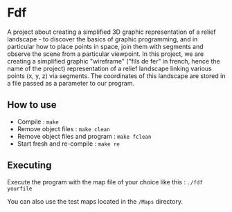 # Fdf

A project about creating a simplified 3D graphic representation of a relief landscape - to discover the basics of graphic programming, and in particular how to place points in space, join them with segments and observe the scene from a particular viewpoint. In this project, we are creating a simplified graphic "wireframe" ("fils de fer" in french, hence the name of the project) representation of a relief landscape linking various points (x, y, z) via segments. The coordinates of this landscape are stored in a file passed as a parameter to our program.

## How to use

- Compile : `make`
- Remove object files : `make clean`
- Remove object files and program : `make fclean`
- Start fresh and re-compile : `make re`

## Executing

Execute the program with the map file of your choice like this : `./fdf yourfile`

You can also use the test maps located in the `/Maps` directory.
